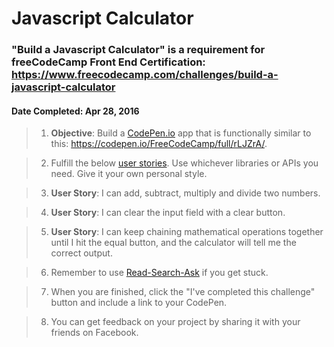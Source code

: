 # **Javascript Calculator**
### **"Build a Javascript Calculator"** is a requirement for freeCodeCamp Front End Certification: https://www.freecodecamp.com/challenges/build-a-javascript-calculator
#### **Date Completed**: Apr 28, 2016

>1. **Objective**: Build a [CodePen.io]('https://codepen.io') app that is functionally similar to this: https://codepen.io/FreeCodeCamp/full/rLJZrA/.

>2. Fulfill the below [user stories]('https://en.wikipedia.org/wiki/User_story'). Use whichever libraries or APIs you need. Give it your own personal style.

>3. **User Story**: I can add, subtract, multiply and divide two numbers.

>4. **User Story**: I can clear the input field with a clear button.

>5. **User Story**: I can keep chaining mathematical operations together until I hit the equal button, and the calculator will tell me the correct output.

>6. Remember to use [Read-Search-Ask]('https://github.com/FreeCodeCamp/freecodecamp/wiki/FreeCodeCamp-Get-Help') if you get stuck.

>7. When you are finished, click the "I've completed this challenge" button and include a link to your CodePen.

>8. You can get feedback on your project by sharing it with your friends on Facebook.
